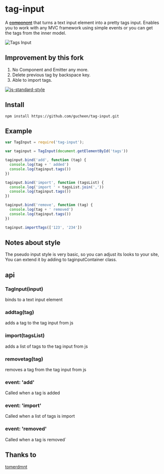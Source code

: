 
# tag-input

  A ~~[component](http://github.com/component/component)~~ that turns a text input element into a pretty tags input.
  Enables you to work with any MVC framework using simple events or you can get the tags from the inner model.

  ![Tags Input](https://raw.github.com/tomerdmnt/tag-input/master/screenshot.jpg)

## Improvement by this fork

  1. No Component and Emitter any more.
  2. Delete previous tag by backspace key.
  3. Able to import tags.
  
  [![js-standard-style](https://cdn.rawgit.com/feross/standard/master/badge.svg)](https://github.com/feross/standard)

## Install
```
npm install https://github.com/gucheen/tag-input.git
```

## Example

``` javascript
var TagInput = require('tag-input');

var taginput = TagInput(document.getElementById('tags'))

taginput.bind('add', function (tag) {
  console.log(tag + ' added')
  console.log(taginput.tags())
})

taginput.bind('import', function (tagsList) {
  console.log('import ' + tagsList.join(','))
  console.log(taginput.tags())
})

taginput.bind('remove', function (tag) {
  console.log(tag + ' removed')
  console.log(taginput.tags())
})

taginput.importTags(['123', '234'])

```

## Notes about style
  The pseudo input style is very basic, so you can adjust its looks to your site, You can extend it by adding to taginputContainer class.

## api

### TagInput(input)
  binds to a text input element

### addtag(tag)
  adds a tag to the tag input from js
  
### import(tagsList)
  adds a list of tags to the tag input from js

### removetag(tag)
  removes a tag from the tag input from js

### event: 'add'
  Called when a tag is added
  
### event: 'import'
  Called when a list of tags is import

### event: 'removed'
  Called when a tag is removed`


## Thanks to
[tomerdmnt](https://github.com/tomerdmnt/tag-input)

